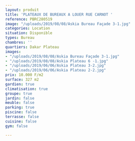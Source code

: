 ```yaml
---
layout: produit
title: 'PLATEAUX DE BUREAUX A LOUER RUE CARNOT '
reference: PBRC280519
image: "/uploads/2019/08/08/Askia Bureau Façade 3-1.jpg"
categories: Location
situation: Disponible
types: Bureau
chambres: ''
quartiers: Dakar Plateau
images:
- "/uploads/2019/08/08/Askia Bureau Façade 3-1.jpg"
- "/uploads/2019/08/08/Askia Plateau 6 -1.jpg"
- "/uploads/2019/06/06/Askia Plateau 3-2.jpg"
- "/uploads/2019/06/06/Askia Plateau 2-2.jpg"
prix: 10.000 F/m2
surface: 327 m2
gardien: true
climatisation: true
groupe: true
jardin: false
meuble: false
parking: true
piscine: false
terrasse: false
cuisine: false
gym: false

---
```


